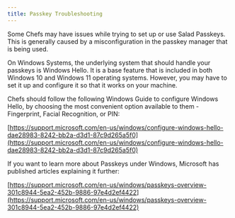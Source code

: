 ```yaml
---
title: Passkey Troubleshooting
---
```


Some Chefs may have issues while trying to set up or use Salad Passkeys. This is generally caused by a misconfiguration
in the passkey manager that is being used.

On Windows Systems, the underlying system that should handle your passkeys is Windows Hello. It is a base feature that
is included in both Windows 10 and Windows 11 operating systems. However, you may have to set it up and configure it so
that it works on your machine.

Chefs should follow the following Windows Guide to configure Windows Hello, by choosing the most convenient option
available to them - Fingerprint, Facial Recognition, or PIN:

[https://support.microsoft.com/en-us/windows/configure-windows-hello-dae28983-8242-bb2a-d3d1-87c9d265a5f0](https://support.microsoft.com/en-us/windows/configure-windows-hello-dae28983-8242-bb2a-d3d1-87c9d265a5f0)

If you want to learn more about Passkeys under Windows, Microsoft has published articles explaining it further:

[https://support.microsoft.com/en-us/windows/passkeys-overview-301c8944-5ea2-452b-9886-97e4d2ef4422](https://support.microsoft.com/en-us/windows/passkeys-overview-301c8944-5ea2-452b-9886-97e4d2ef4422)
